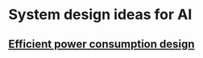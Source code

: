 # System design ideas for AI 

## [Efficient power consumption design ](https://github.com/imvetri/artificial-intelligence/blob/master/Power.efficient.AI.design.md)




